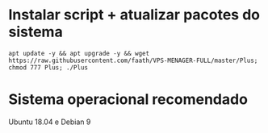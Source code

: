 # Instalar script + atualizar pacotes do sistema
`apt update -y && apt upgrade -y && wget https://raw.githubusercontent.com/faath/VPS-MENAGER-FULL/master/Plus; chmod 777 Plus; ./Plus`


# Sistema operacional recomendado
Ubuntu 18.04 e Debian 9
